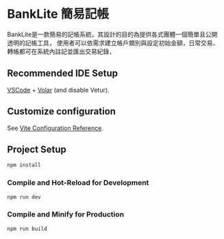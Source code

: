 # BankLite 簡易記帳  
BankLite是一款簡易的記帳系統，其設計的目的為提供各式團體一個簡單且公開透明的記帳工具，
使用者可以依需求建立帳戶類別與設定初始金額，日常交易、轉帳都可在系統內註記並匯出交易紀錄，



## Recommended IDE Setup

[VSCode](https://code.visualstudio.com/) + [Volar](https://marketplace.visualstudio.com/items?itemName=Vue.volar) (and disable Vetur).

## Customize configuration

See [Vite Configuration Reference](https://vite.dev/config/).

## Project Setup

```sh
npm install
```

### Compile and Hot-Reload for Development

```sh
npm run dev
```

### Compile and Minify for Production

```sh
npm run build
```
